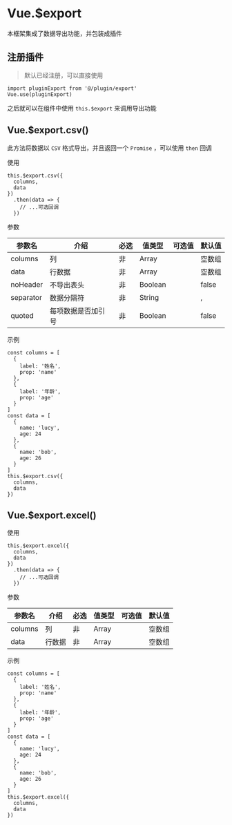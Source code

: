 # Vue.$export

本框架集成了数据导出功能，并包装成插件

## 注册插件

> 默认已经注册，可以直接使用

```
import pluginExport from '@/plugin/export'
Vue.use(pluginExport)
```

之后就可以在组件中使用 `this.$export` 来调用导出功能

## Vue.$export.csv()

此方法将数据以 `CSV` 格式导出，并且返回一个 `Promise` ，可以使用 `then` 回调

使用

```
this.$export.csv({
  columns,
  data
})
  .then(data => {
    // ...可选回调
  })
```

参数

| 参数名 | 介绍 | 必选 | 值类型 | 可选值 | 默认值 |
| --- | --- | --- | --- | --- | --- |
| columns | 列 | 非 | Array |  | 空数组 |
| data | 行数据 | 非 | Array |  | 空数组 |
| noHeader | 不导出表头 | 非 | Boolean |  | false |
| separator | 数据分隔符 | 非 | String |  | , |
| quoted | 每项数据是否加引号 | 非 | Boolean |  | false |

示例

```
const columns = [
  {
    label: '姓名',
    prop: 'name'
  },
  {
    label: '年龄',
    prop: 'age'
  }
]
const data = [
  {
    name: 'lucy',
    age: 24
  },
  {
    name: 'bob',
    age: 26
  }
]
this.$export.csv({
  columns,
  data
})
```

## Vue.$export.excel()

使用

```
this.$export.excel({
  columns,
  data
})
  .then(data => {
    // ...可选回调
  })
```

参数

| 参数名 | 介绍 | 必选 | 值类型 | 可选值 | 默认值 |
| --- | --- | --- | --- | --- | --- |
| columns | 列 | 非 | Array |  | 空数组 |
| data | 行数据 | 非 | Array |  | 空数组 |

示例

```
const columns = [
  {
    label: '姓名',
    prop: 'name'
  },
  {
    label: '年龄',
    prop: 'age'
  }
]
const data = [
  {
    name: 'lucy',
    age: 24
  },
  {
    name: 'bob',
    age: 26
  }
]
this.$export.excel({
  columns,
  data
})
```

